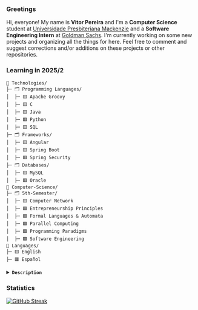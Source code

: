 ### Greetings
Hi, everyone! My name is **Vitor Pereira** and I'm a **Computer Science** student at [Universidade Presbiteriana Mackenzie](https://www.mackenzie.br/graduacao/sao-paulo-higienopolis/ciencia-da-computacao) and a **Software Engineering Intern** at [Goldman Sachs](https://www.goldmansachs.com/). I'm currently working on some new projects and organizing all the things for here. Feel free to comment and suggest corrections and/or additions on these projects or other repositories.

### Learning in 2025/2
```
📂 Technologies/
├─ 🗂️ Programming Languages/
│  ├─ 🟨 Apache Groovy
│  ├─ 🟨 C
│  ├─ 🟨 Java
│  ├─ 🟥 Python
│  ├─ 🟨 SQL
├─ 🗂️ Frameworks/
│  ├─ 🟨 Angular
│  ├─ 🟨 Spring Boot
│  ├─ 🟥 Spring Security
├─ 🗂️ Databases/
│  ├─ 🟨 MySQL
│  ├─ 🟥 Oracle
📂 Computer-Science/
├─ 🗂️ 5th-Semester/
│  ├─ 🟨 Computer Network
│  ├─ 🟩 Entrepreneurship Principles
│  ├─ 🟩 Formal Languages & Automata
│  ├─ 🟩 Parallel Computing
│  ├─ 🟩 Programming Paradigms
│  ├─ 🟩 Software Engineering
📂 Languages/
├─ 🟨 English
├─ 🟥 Español
```
<details>
<summary><code><b>Description</b></code></summary>
  
&nbsp;&nbsp;&nbsp;&nbsp;🟩 There's still some learn to do, but overall happy with the progress made  
&nbsp;&nbsp;&nbsp;&nbsp;🟨 Still learning and very focused right now  
&nbsp;&nbsp;&nbsp;&nbsp;🟥 To learn soon or in wait mode  

</details>

### Statistics
[![GitHub Streak](https://streak-stats.demolab.com?user=vitoralvesp&theme=gruvbox-duo&border_radius=9.5&short_numbers=true&date_format=M%20j%5B%2C%20Y%5D&mode=weekly&card_width=1080)](https://git.io/streak-stats)
